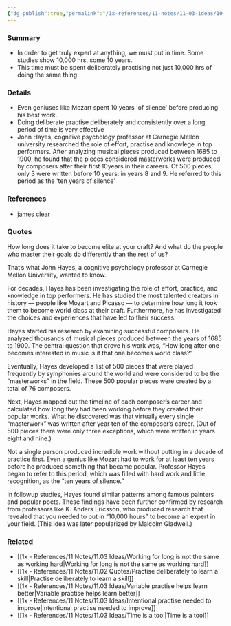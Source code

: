 ```yaml
---
{"dg-publish":true,"permalink":"/1x-references/11-notes/11-03-ideas/10-years-to-get-good-at-anything/","title":"10 years to get good at anything","created":"2024-06-20T12:29:32.428+03:00","updated":"2024-06-20T12:29:32.428+03:00"}
---
```



### Summary
- In order to get truly expert at anything, we must put in time. Some studies show 10,000 hrs, some 10 years. 
- This time must be spent deliberately practising not just 10,000 hrs of doing the same thing.

### Details
- Even geniuses like Mozart spent 10 years 'of silence' before producing his best work.
- Doing deliberate practise deliberately and consistently over a long period of time is very effective 
- John Hayes, cognitive psychology professor at Carnegie Mellon university researched the role of effort, practise and knowlege in top performers. After analyzing musical pieces produced between 1685 to 1900, he found that the pieces considered masterworks were produced by composers after their first 10years in their careers. Of 500 pieces, only 3 were written before 10 years: in years 8 and 9. He referred to this period as the 'ten years of silence'

### References
- [james clear](https://jamesclear.com/deliberate-practice)

### Quotes
How long does it take to become elite at your craft? And what do the people who master their goals do differently than the rest of us?

That’s what John Hayes, a cognitive psychology professor at Carnegie Mellon University, wanted to know.

For decades, Hayes has been investigating the role of effort, practice, and knowledge in top performers. He has studied the most talented creators in history — people like Mozart and Picasso — to determine how long it took them to become world class at their craft. Furthermore, he has investigated the choices and experiences that have led to their success.

Hayes started his research by examining successful composers. He analyzed thousands of musical pieces produced between the years of 1685 to 1900. The central question that drove his work was, “How long after one becomes interested in music is it that one becomes world class?”

Eventually, Hayes developed a list of 500 pieces that were played frequently by symphonies around the world and were considered to be the “masterworks” in the field. These 500 popular pieces were created by a total of 76 composers.

Next, Hayes mapped out the timeline of each composer’s career and calculated how long they had been working before they created their popular works. What he discovered was that virtually every single “masterwork” was written after year ten of the composer’s career. (Out of 500 pieces there were only three exceptions, which were written in years eight and nine.)

Not a single person produced incredible work without putting in a decade of practice first. Even a genius like Mozart had to work for at least ten years before he produced something that became popular. Professor Hayes began to refer to this period, which was filled with hard work and little recognition, as the “ten years of silence.”

In followup studies, Hayes found similar patterns among famous painters and popular poets. These findings have been further confirmed by research from professors like K. Anders Ericsson, who produced research that revealed that you needed to put in “10,000 hours” to become an expert in your field. (This idea was later popularized by Malcolm Gladwell.)

### Related
- [[1x - References/11 Notes/11.03 Ideas/Working for long is not the same as working hard\|Working for long is not the same as working hard]]
- [[1x - References/11 Notes/11.02 Quotes/Practise deliberately to learn a skill\|Practise deliberately to learn a skill]]
- [[1x - References/11 Notes/11.03 Ideas/Variable practise helps learn better\|Variable practise helps learn better]]
- [[1x - References/11 Notes/11.03 Ideas/Intentional practise needed to improve\|Intentional practise needed to improve]]
- [[1x - References/11 Notes/11.03 Ideas/Time is a tool\|Time is a tool]]
